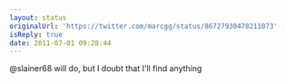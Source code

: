 ```yaml
---
layout: status
originalUrl: 'https://twitter.com/marcgg/status/86727930478211073'
isReply: true
date: 2011-07-01 09:28:44
---
```


@slainer68 will do, but I doubt that I'll find anything
